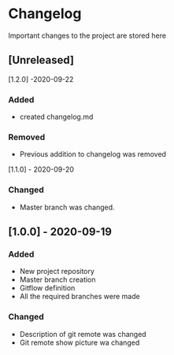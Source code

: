 # Changelog
Important changes to the project are stored here

## [Unreleased]
[1.2.0] -2020-09-22 
### Added
- created changelog.md

### Removed
- Previous addition to changelog was removed

[1.1.0] - 2020-09-20

### Changed 

- Master branch was changed.

## [1.0.0] - 2020-09-19 
### Added
- New project repository
- Master branch creation
- Gitflow definition
- All the required branches were made 

### Changed 

- Description of git remote was changed
- Git remote show picture wa changed



